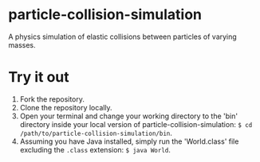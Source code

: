 # particle-collision-simulation
A physics simulation of elastic collisions between particles of varying masses.

# Try it out
1. Fork the repository.
2. Clone the repository locally.
3. Open your terminal and change your working directory to the 'bin' directory
   inside your local version of particle-collision-simulation: `$ cd /path/to/particle-collision-simulation/bin`. 
4. Assuming you have Java installed, simply run the 'World.class' file excluding the `.class` extension: `$ java World`. 
